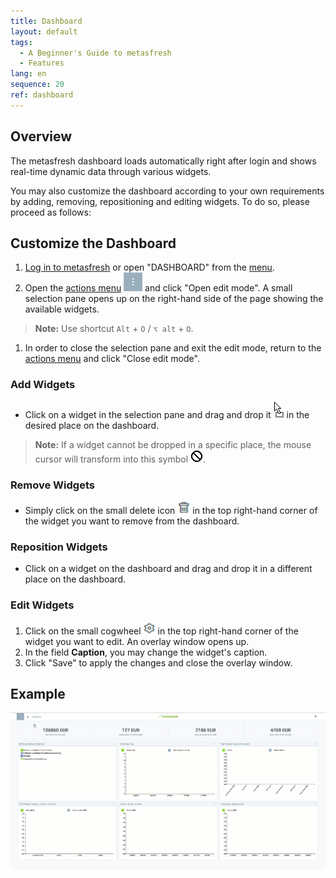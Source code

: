 ```yaml
---
title: Dashboard
layout: default
tags:
  - A Beginner's Guide to metasfresh
  - Features
lang: en
sequence: 20
ref: dashboard
---
```


## Overview
The metasfresh dashboard loads automatically right after login and shows real-time dynamic data through various widgets.

You may also customize the dashboard according to your own requirements by adding, removing, repositioning and editing widgets. To do so, please proceed as follows:

## Customize the Dashboard
1. [Log in to metasfresh](Login) or open "DASHBOARD" from the [menu](Menu).
1. Open the [actions menu](StartAction#actions-menu) ![](assets/actionsmenu_WebUI.png) and click "Open edit mode". A small selection pane opens up on the right-hand side of the page showing the available widgets.
 >**Note:** Use shortcut `Alt` + `O` / `⌥ alt` + `O`.

1. In order to close the selection pane and exit the edit mode, return to the [actions menu](StartAction#actions-menu) and click "Close edit mode".

### Add Widgets
- Click on a widget in the selection pane and drag and drop it ![](assets/Cursor_MoveWidget_YES.png) in the desired place on the dashboard.
 >**Note:** If a widget cannot be dropped in a specific place, the mouse cursor will transform into this symbol ![](assets/Cursor_MoveWidget_NO.png).

### Remove Widgets
- Simply click on the small delete icon ![](assets/delete_icon_widgets.png) in the top right-hand corner of the widget you want to remove from the dashboard.

### Reposition Widgets
- Click on a widget on the dashboard and drag and drop it in a different place on the dashboard.

### Edit Widgets
1. Click on the small cogwheel  ![](assets/Widgets_editing_gear.png) in the top right-hand corner of the widget you want to edit. An overlay window opens up.
1. In the field **Caption**, you may change the widget's caption.
1. Click "Save" to apply the changes and close the overlay window.

## Example
![](assets/DynamicDashboard.gif)
